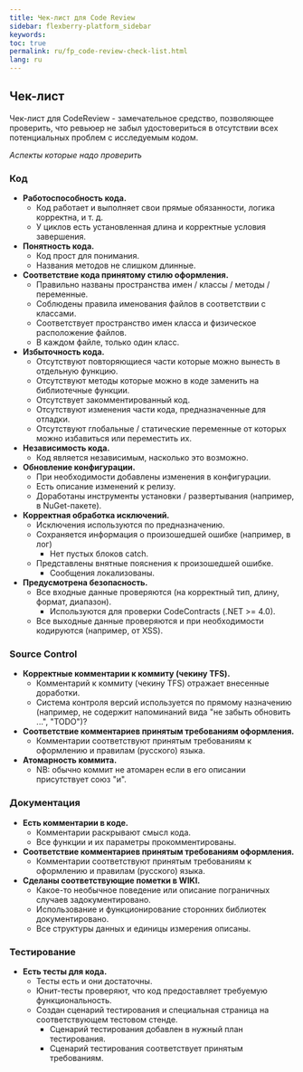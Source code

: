```yaml
---
title: Чек-лист для Code Review
sidebar: flexberry-platform_sidebar
keywords:
toc: true
permalink: ru/fp_code-review-check-list.html
lang: ru
---
```


## Чек-лист

Чек-лист для CodeReview - замечательное средство, позволяющее проверить, что ревьюер не забыл удостовериться в отсутствии всех потенциальных проблем с исследуемым кодом.

*Аспекты которые надо проверить*

### Код

* **Работоспособность кода.**
    * Код работает и выполняет свои прямые обязанности, логика корректна, и т. д.
    * У циклов есть установленная длина и корректные условия завершения.
* **Понятность кода.**
    * Код прост для понимания.
    * Названия методов не слишком длинные.
* **Соответствие кода принятому стилю оформления.**
    * Правильно названы пространства имен / классы / методы / переменные.
    * Соблюдены правила именования файлов в соответствии с классами.
    * Соответствует пространство имен класса и физическое расположение файлов.
    * В каждом файле, только один класс.
* **Избыточность кода.**
    * Отсутствуют повторяющиеся части которые можно вынесть в отдельную функцию.
    * Отсутствуют методы которые можно в коде заменить на библиотечные функции.
    * Отсутствует закомментированный код.
    * Отсутствуют изменения части кода, предназначенные для отладки.
    * Отсутствуют глобальные / статические переменные от которых можно избавиться или переместить их.
* **Независимость кода.**
    * Код является независимым, насколько это возможно.
* **Обновление конфигурации.**
    * При необходимости добавлены изменения в конфигурации.
    * Есть описание изменений к релизу.
    * Доработаны инструменты установки / развертывания (например, в NuGet-пакете).
* **Корректная обработка исключений.**
    * Исключения используются по предназначению.
    * Сохраняется информация о произошедшей ошибке (например, в лог)
        * Нет пустых блоков catch.
    * Представлены внятные пояснения к произошедшей ошибке.
        * Сообщения локализованы.
* **Предусмотрена безопасность.**
    * Все входные данные проверяются (на корректный тип, длину, формат, диапазон).
        * Используются для проверки CodeContracts (.NET >= 4.0).
    * Все выходные данные проверяются и при необходимости кодируются (например, от XSS).

### Source Control

* **Корректные комментарии к коммиту (чекину TFS).**
    * Комментарий к коммиту (чекину TFS) отражает внесенные доработки.
    * Система контроля версий используется по прямому назначению (например, не содержит напоминаний вида "не забыть обновить ...", "TODO")?
* **Соответствие комментариев принятым требованиям оформления.**
    * Комментарии соответствуют принятым требованиям к оформлению и правилам (русского) языка.
* **Атомарность коммита.**
    * NB: обычно коммит не атомарен если в его описании присутствует союз "и".

### Документация

* **Есть комментарии в коде.**
    * Комментарии раскрывают смысл кода.
    * Все функции и их параметры прокомментированы.
* **Соответствие комментариев принятым требованиям оформления.**
    * Комментарии соответствуют принятым требованиям к оформлению и правилам (русского) языка.
* **Сделаны соответствующие пометки в WIKI.**
    * Какое-то необычное поведение или описание пограничных случаев задокументировано.
    * Использование и функционирование сторонних библиотек документировано.
    * Все структуры данных и единицы измерения описаны.

### Тестирование

* **Есть тесты для кода.**
    * Тесты есть и они достаточны.
    * Юнит-тесты проверяют, что код предоставляет требуемую функциональность.
    * Создан сценарий тестирования и специальная страница на соответствующем тестовом стенде.
        * Сценарий тестирования добавлен в нужный план тестирования.
        * Сценарий тестирования соответствует принятым требованиям.
